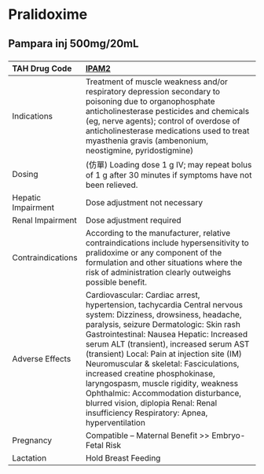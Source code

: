 # Pralidoxime

## Pampara inj 500mg/20mL

##### 

| TAH Drug Code      | [IPAM2](https://www.tahsda.org.tw/drugs/hissearch.php?drug_code=IPAM2)                                                                                                                                                                                                                                                                                                                                                                                                                                                                                  |
|:-------------------|:--------------------------------------------------------------------------------------------------------------------------------------------------------------------------------------------------------------------------------------------------------------------------------------------------------------------------------------------------------------------------------------------------------------------------------------------------------------------------------------------------------------------------------------------------------|
| Indications        | Treatment of muscle weakness and/or respiratory depression secondary to poisoning due to organophosphate anticholinesterase pesticides and chemicals (eg, nerve agents); control of overdose of anticholinesterase medications used to treat myasthenia gravis (ambenonium, neostigmine, pyridostigmine)                                                                                                                                                                                                                                                |
| Dosing             | (仿單) Loading dose 1 g IV; may repeat bolus of 1 g after 30 minutes if symptoms have not been relieved.                                                                                                                                                                                                                                                                                                                                                                                                                                                |
| Hepatic Impairment | Dose adjustment not necessary                                                                                                                                                                                                                                                                                                                                                                                                                                                                                                                           |
| Renal Impairment   | Dose adjustment required                                                                                                                                                                                                                                                                                                                                                                                                                                                                                                                                |
| Contraindications  | According to the manufacturer, relative contraindications include hypersensitivity to pralidoxime or any component of the formulation and other situations where the risk of administration clearly outweighs possible benefit.                                                                                                                                                                                                                                                                                                                         |
| Adverse Effects    | Cardiovascular: Cardiac arrest, hypertension, tachycardia Central nervous system: Dizziness, drowsiness, headache, paralysis, seizure Dermatologic: Skin rash Gastrointestinal: Nausea Hepatic: Increased serum ALT (transient), increased serum AST (transient) Local: Pain at injection site (IM) Neuromuscular & skeletal: Fasciculations, increased creatine phosphokinase, laryngospasm, muscle rigidity, weakness Ophthalmic: Accommodation disturbance, blurred vision, diplopia Renal: Renal insufficiency Respiratory: Apnea, hyperventilation |
| Pregnancy          | Compatible – Maternal Benefit >> Embryo-Fetal Risk                                                                                                                                                                                                                                                                                                                                                                                                                                                                                                      |
| Lactation          | Hold Breast Feeding                                                                                                                                                                                                                                                                                                                                                                                                                                                                                                                                     |

